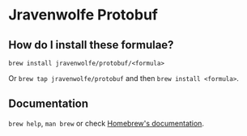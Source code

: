 # Jravenwolfe Protobuf

## How do I install these formulae?
`brew install jravenwolfe/protobuf/<formula>`

Or `brew tap jravenwolfe/protobuf` and then `brew install <formula>`.

## Documentation
`brew help`, `man brew` or check [Homebrew's documentation](https://docs.brew.sh).
